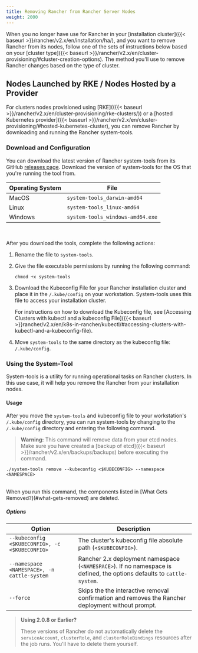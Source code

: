 ```yaml
---
title: Removing Rancher from Rancher Server Nodes
weight: 2000
---
```


When you no longer have use for Rancher in your [installation cluster]({{< baseurl >}}/rancher/v2.x/en/installation/ha/), and you want to remove Rancher from its nodes, follow one of the sets of instructions below based on your [cluster type]({{< baseurl >}}/rancher/v2.x/en/cluster-provisioning/#cluster-creation-options). The method you'll use to remove Rancher changes based on the type of cluster.


## Nodes Launched by RKE / Nodes Hosted by a Provider

For clusters nodes provisioned using [RKE](({{< baseurl >}}/rancher/v2.x/en/cluster-provisioning/rke-clusters/)) or a [hosted Kubernetes provider]({{< baseurl >}}/rancher/v2.x/en/cluster-provisioning/#hosted-kubernetes-cluster), you can remove Rancher by downloading and running the Rancher system-tools.

### Download and Configuration

You can download the latest version of Rancher system-tools from its GitHub [releases page](https://github.com/rancher/system-tools/releases). Download the version of system-tools for the OS that you're running the tool from.

Operating System | File
-----------------|-----
MacOS            | `system-tools_darwin-amd64`
Linux            | `system-tools_linux-amd64`
Windows          | `system-tools_windows-amd64.exe`

<br>

After you download the tools, complete the following actions:

1. Rename the file to `system-tools`.

1. Give the file executable permissions by running the following command:

    ```
    chmod +x system-tools
    ```
1. Download the Kubeconfig File for your Rancher installation cluster and place it in the `/.kube/config` on your workstation. System-tools uses this file to access your installation cluster.

    For instructions on how to download the Kubeconfig file, see [Accessing Clusters with kubectl and a kubeconfig File]({{< baseurl >}}rancher/v2.x/en/k8s-in-rancher/kubectl/#accessing-clusters-with-kubectl-and-a-kubeconfig-file).

1. Move `system-tools` to the same directory as the kubeconfig file: `/.kube/config`.
 
### Using the System-Tool

System-tools is a utility for running operational tasks on Rancher clusters. In this use case, it will help you remove the Rancher from your installation nodes.

#### Usage

After you move the `system-tools` and kubeconfig file to your workstation's `/.kube/config` directory, you can run system-tools by changing to the `/.kube/config`  directory and entering the following command.

>**Warning:** This command will remove data from your etcd nodes. Make sure you have created a [backup of etcd]({{< baseurl >}}/rancher/v2.x/en/backups/backups) before executing the command.

```
./system-tools remove --kubeconfig <$KUBECONFIG> --namespace <NAMESPACE>
```

<br/>
When you run this command, the components listed in [What Gets Removed?](#what-gets-removed) are deleted.


##### Options

| Option                                         | Description                                                                                                            |
| ---------------------------------------------- | ---------------------------------------------------------------------------------------------------------------------- |
| `--kubeconfig <$KUBECONFIG>, -c <$KUBECONFIG>` | The cluster's kubeconfig file absolute path (`<$KUBECONFIG>`).                                                         |
| `--namespace <NAMESPACE>, -n cattle-system`    | Rancher 2.x deployment namespace (`<NAMESPACE>`). If no namespace is defined, the options defaults to `cattle-system`. |
| `--force`                                      | Skips the the interactive removal confirmation and removes the Rancher deployment without prompt.                      |

>**Using 2.0.8 or Earlier?**
>
>These versions of Rancher do not automatically delete the `serviceAccount`, `clusterRole`, and `clusterRoleBindings` resources after the job runs. You'll have to delete them yourself.